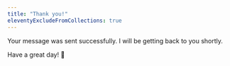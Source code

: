 ```yaml
---
title: "Thank you!"
eleventyExcludeFromCollections: true
---
```


Your message was sent successfully. I will be getting back to you shortly.

Have a great day! 🙂

